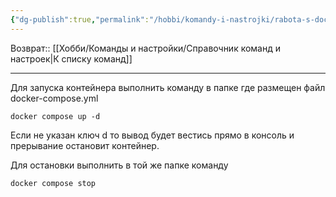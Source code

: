 ```yaml
---
{"dg-publish":true,"permalink":"/hobbi/komandy-i-nastrojki/rabota-s-docker-compose/"}
---
```


Возврат:: [[Хобби/Команды и настройки/Справочник команд и настроек\|К списку команд]]

---
Для запуска контейнера выполнить команду в папке где размещен файл docker-compose.yml

```console
docker compose up -d
```
Если не указан ключ d то вывод будет вестись прямо в консоль и прерывание остановит контейнер.

Для остановки выполнить в той же папке команду
```console
docker compose stop
```